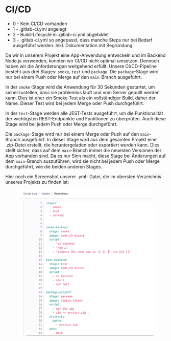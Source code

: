 # CI/CD

* 0 - Kein CI/CD vorhanden
* 1 - .gitlab-ci.yml angelegt
* 2 - Build-Lifecycle in .gitlab-ci.yml abgebildet
* 3 - .gitlab-ci.yml so angepasst, dass manche Steps nur bei Bedarf ausgeführt werden. Inkl. Dokumentation mit Begründung.

Da wir in unserem Projekt eine App-Anwendung entwickeln und im Backend Node.js verwenden, konnten wir CI/CD nicht optimal umsetzen. Dennoch haben wir die Anforderungen weitgehend erfüllt. Unsere CI/CD-Pipeline besteht aus drei Stages: `smoke`, `test` und `package`. Die `package`-Stage wird nur bei einem Push oder Merge auf den `main`-Branch ausgeführt.

In der `smoke`-Stage wird die Anwendung für 30 Sekunden gestartet, um sicherzustellen, dass sie problemlos läuft und vom Server gepullt werden kann. Dies ist eher ein Smoke Test als ein vollständiger Build, daher der Name. Dieser Test wird bei jedem Merge oder Push durchgeführt.

In der `test`-Stage werden alle JEST-Tests ausgeführt, um die Funktionalität der wichtigsten REST-Endpunkte und Funktionen zu überprüfen. Auch diese Stage wird bei jedem Push oder Merge durchgeführt.

Die `package`-Stage wird nur bei einem Merge oder Push auf den `main`-Branch ausgeführt. In dieser Stage wird aus dem gesamten Projekt eine .zip-Datei erstellt, die heruntergeladen oder exportiert werden kann. Dies stellt sicher, dass auf dem `main`-Branch immer die neuesten Versionen der App vorhanden sind. Da es nur Sinn macht, diese Stage bei Änderungen auf dem `main`-Branch auszuführen, wird sie nicht bei jedem Push oder Merge durchgeführt, wie die beiden anderen Stages.

Hier noch ein Screenshot unserer .yml- Datei, die im obersten Verzeichnis unseres Projekts zu finden ist:

<figure><img src="../.gitbook/assets/sipster_yml.png" alt=""><figcaption></figcaption></figure>

